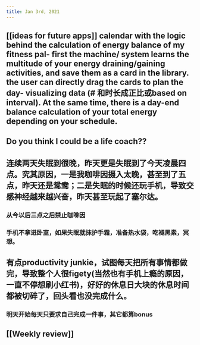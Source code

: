 ```yaml
---
title: Jan 3rd, 2021
---
```


## [[ideas for future apps]] calendar with the logic behind the calculation of energy balance of my fitness pal- first the machine/ system learns the multitude of your energy draining/gaining activities, and save them as a card in the library. the user can directly drag the cards to plan the day- visualizing data (# 和时长成正比或based on interval). At the same time, there is a day-end balance calculation of your total energy depending on your schedule.
## Do you think I could be a life coach??
## 连续两天失眠到很晚，昨天更是失眠到了今天凌晨四点。究其原因，一是我咖啡因摄入太晚，甚至到了五点，昨天还是鸳鸯；二是失眠的时候还玩手机，导致交感神经越来越兴奋，昨天甚至玩起了塞尔达。
### 从今以后三点之后禁止咖啡因
### 手机不拿进卧室，如果失眠就抹护手霜，准备热水袋，吃褪黑素，冥想。
## 有点productivity junkie，试图每天把所有事情都做完，导致整个人很figety(当然也有手机上瘾的原因，一直不停想刷小红书)，好好的休息日大块的休息时间都被切碎了，回头看也没完成什么。
### 明天开始每天只要求自己完成一件事，其它都算bonus
## [[Weekly review]]
